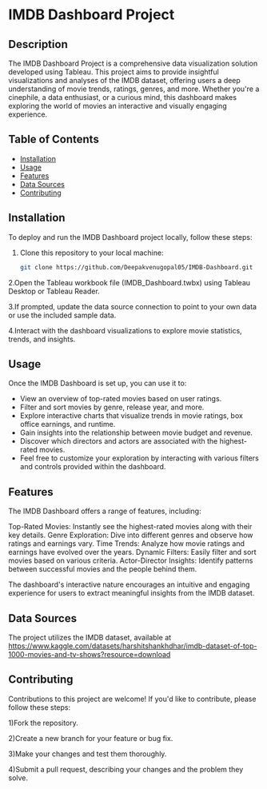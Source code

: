 # IMDB Dashboard Project

## Description

The IMDB Dashboard Project is a comprehensive data visualization solution developed using Tableau. This project aims to provide insightful visualizations and analyses of the IMDB dataset, offering users a deep understanding of movie trends, ratings, genres, and more. Whether you're a cinephile, a data enthusiast, or a curious mind, this dashboard makes exploring the world of movies an interactive and visually engaging experience.

## Table of Contents

- [Installation](#installation)
- [Usage](#usage)
- [Features](#features)
- [Data Sources](#data-sources)
- [Contributing](#contributing)


## Installation
To deploy and run the IMDB Dashboard project locally, follow these steps:

1. Clone this repository to your local machine:
   ```bash
   git clone https://github.com/Deepakvenugopal05/IMDB-Dashboard.git
2.Open the Tableau workbook file (IMDB_Dashboard.twbx) using Tableau Desktop or Tableau Reader.

3.If prompted, update the data source connection to point to your own data or use the included sample data.

4.Interact with the dashboard visualizations to explore movie statistics, trends, and insights.


## Usage
Once the IMDB Dashboard is set up, you can use it to:

* View an overview of top-rated movies based on user ratings.
* Filter and sort movies by genre, release year, and more.
* Explore interactive charts that visualize trends in movie ratings, box office earnings, and runtime.
* Gain insights into the relationship between movie budget and revenue.
* Discover which directors and actors are associated with the highest-rated movies.
* Feel free to customize your exploration by interacting with various filters and controls provided within the dashboard.


## Features
The IMDB Dashboard offers a range of features, including:

Top-Rated Movies: Instantly see the highest-rated movies along with their key details.
Genre Exploration: Dive into different genres and observe how ratings and earnings vary.
Time Trends: Analyze how movie ratings and earnings have evolved over the years.
Dynamic Filters: Easily filter and sort movies based on various criteria.
Actor-Director Insights: Identify patterns between successful movies and the people behind them.

The dashboard's interactive nature encourages an intuitive and engaging experience for users to extract meaningful insights from the IMDB dataset.


## Data Sources
The project utilizes the IMDB dataset, available at https://www.kaggle.com/datasets/harshitshankhdhar/imdb-dataset-of-top-1000-movies-and-tv-shows?resource=download


## Contributing
Contributions to this project are welcome! If you'd like to contribute, please follow these steps:

1)Fork the repository.

2)Create a new branch for your feature or bug fix.

3)Make your changes and test them thoroughly.

4)Submit a pull request, describing your changes and the problem they solve.


